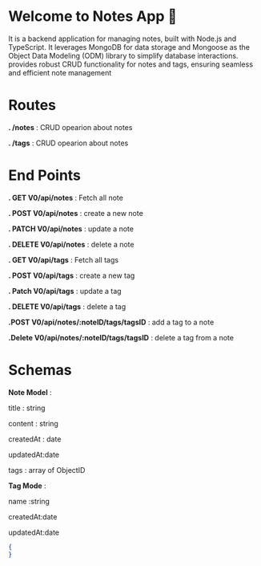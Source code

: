 # Welcome to Notes App 👋

It is a backend application for managing notes, built with Node.js and TypeScript. It leverages MongoDB for data storage and Mongoose as the Object Data Modeling (ODM) library to simplify database interactions.  provides robust CRUD functionality for notes and tags, ensuring seamless and efficient note management

# Routes 
 __. /notes__ : CRUD opearion about notes
 
 __. /tags__ : CRUD opearion about notes

# End Points

__. GET V0/api/notes__  : Fetch all note

__. POST V0/api/notes__  : create a new note

__. PATCH V0/api/notes__  : update a note 

__. DELETE V0/api/notes__  : delete a note

__. GET V0/api/tags__  : Fetch all tags

__. POST V0/api/tags__  : create a new tag

__. Patch V0/api/tags__  : update a tag 

__. DELETE V0/api/tags__  : delete a tag

__.POST V0/api/notes/:noteID/tags/tagsID__ : add a tag to a note

__.Delete V0/api/notes/:noteID/tags/tagsID__ : delete a tag from a note

# Schemas 

__Note Model__ : 

title : string

content : string

createdAt : date

updatedAt:date

tags : array of ObjectID

__Tag Mode__ : 

name :string

createdAt:date

updatedAt:date


```json
{
}



